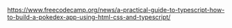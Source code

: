 https://www.freecodecamp.org/news/a-practical-guide-to-typescript-how-to-build-a-pokedex-app-using-html-css-and-typescript/